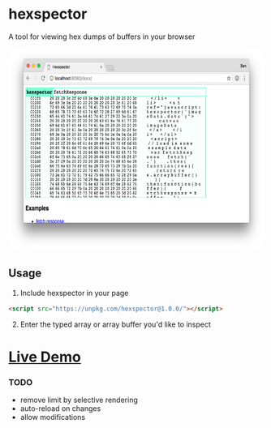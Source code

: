 # hexspector

A tool for viewing hex dumps of buffers in your browser

<img src="docs/screenshot.png" height="400" />

## Usage

1. Include hexspector in your page

```html
<script src="https://unpkg.com/hexspector@1.0.0/"></script>
```

2. Enter the typed array or array buffer you'd like to inspect

# [Live Demo](https://benjaminbenben.com/hexspector/)

### TODO

* remove limit by selective rendering
* auto-reload on changes
* allow modifications

